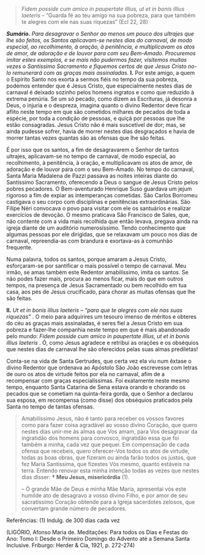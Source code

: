 > *Fidem posside cum amico in paupertate illius, ut et in bonis illius laeteris* – “Guarda fé ao teu amigo na sua pobreza, para que também te alegres com ele nas suas riquezas” (Ecl 22, 28)

***Sumário.** Para desagravar o Senhor ao menos um pouco dos ultrajes que lhe são feitos, os Santos aplicavam-se nestes dias do carnaval, de modo especial, ao recolhimento, à oração, à penitência, e multiplicavam os atos de amor, de adoração e de louvor para com seu Bem-Amado. Procuremos imitar estes exemplos, e se mais não pudermos fazer, visitemos muitas vezes o Santíssimo Sacramento e fiquemos certos de que Jesus Cristo no-lo remunerará com as graças mais assinaladas.* **I.** Por este amigo, a quem o Espírito Santo nos exorta a sermos fiéis no tempo da sua pobreza, podemos entender que é Jesus Cristo, que especialmente nestes dias de carnaval é deixado sozinho pelos homens ingratos e como que reduzido à extrema penúria. Se um só pecado, como dizem as Escrituras, já desonra a Deus, o injuria e o despreza, imagina quanto o divino Redentor deve ficar aflito neste tempo em que são cometidos milhares de pecados de toda a espécie, por toda a condição de pessoas, e quiçá por pessoas que lhe estão consagradas. Jesus Cristo não é mais suscetível de dor; mas, se ainda pudesse sofrer, havia de morrer nestes dias desgraçados e havia de morrer tantas vezes quantas são as ofensas que lhe são feitas.

É por isso que os santos, a fim de desagravarem o Senhor de tantos ultrajes, aplicavam-se no tempo de carnaval, de modo especial, ao recolhimento, à penitência, à oração, e multiplicavam os atos de amor, de adoração e de louvor para com o seu Bem-Amado. No tempo do carnaval, Santa Maria Madalena de Pazzi passava as noites inteiras diante do Santíssimo Sacramento, oferecendo a Deus o sangue de Jesus Cristo pelos pobres pecadores. O Bem-aventurado Henrique Suso guardava um jejum rigoroso a fim de expiar as intemperanças cometidas. São Carlos Borromeu castigava o seu corpo com disciplinas e penitências extraordinárias. São Filipe Néri convocava o povo para visitar com ele os santuários e realizar exercícios de devoção. O mesmo praticava São Francisco de Sales, que, não contente com a vida mais recolhida que então levava, pregava ainda na igreja diante de um auditório numerosíssimo. Tendo conhecimento que algumas pessoas por ele dirigidas, que se relaxavam um pouco nos dias de carnaval, repreendia-as com brandura e exortava-as à comunhão frequente.

Numa palavra, todos os santos, porque amaram a Jesus Cristo, esforçaram-se por santificar o mais possível o tempo de carnaval. Meu irmão, se amas também este Redentor amabilíssimo, imita os santos. Se não podes fazer mais, procura ao menos ficar, mais do que em outros tempos, na presença de Jesus Sacramentado ou bem recolhido em tua casa, aos pés de Jesus crucificado, para chorar as muitas ofensas que lhe são feitas.

**II.** *Ut et in bonis illius laeteris – “para que te alegres com ele nas suas riquezas”* . O meio para adquirires um tesouro imenso de méritos e obteres do céu as graças mais assinaladas, é seres fiel a Jesus Cristo em sua pobreza e fazer-lhe companhia neste tempo em que é mais abandonado pelo mundo: *Fidem posside cum amico in paupertate illius, ut et in bonis illius laeteris* . Ó, como Jesus agradece e retribui as orações e os obséquios que nestes dias de carnaval lhe são oferecidos pelas suas almas prediletas!

Conta-se na vida de Santa Gertrudes, que certa vez ela viu num êxtase o divino Redentor que ordenava ao Apóstolo São João escrevesse com letras de ouro os atos de virtude feitos por ela no carnaval, afim de a recompensar com graças especialíssimas. Foi exatamente neste mesmo tempo, enquanto Santa Catarina de Sena estava orando e chorando os pecados que se cometiam na quinta-feira gorda, que o Senhor a declarou sua esposa, em recompensa (como disse) dos obséquios praticados pela Santa no tempo de tantas ofensas.

> Amabilíssimo Jesus, não é tanto para receber os vossos favores como para fazer coisa agradável ao vosso divino Coração, que quero nestes dias unir-me às almas que Vos amam, para Vos desagravar da ingratidão dos homens para convosco, ingratidão essa que foi também a minha, cada vez que pequei. Em compensação de cada ofensa que recebeis, quero oferecer-Vos todos os atos de virtude, todas as boas obras, que fizeram ou ainda farão todos os justos, que fez Maria Santíssima, que fizestes Vós mesmo, quanto estáveis na terra. Entendo renovar esta minha intenção todas as vezes que nestes dias disser: **† Meu Jesus, misericórdia** (1).
>
> – Ó grande Mãe de Deus e minha Mãe Maria, apresentai vós este humilde ato de desagravo a vosso divino Filho, e por amor de seu sacratíssimo Coração obtende para a Igreja sacerdotes zelosos, que convertam grande número de pecadores.

Referências: (1) Indulg. de 300 dias cada vez

(LIGÓRIO, Afonso Maria de. Meditações: Para todos os Dias e Festas do Ano: Tomo I: Desde o Primeiro Domingo do Advento até a Semana Santa Inclusive. Friburgo: Herder & Cia, 1921, p. 272-274)
